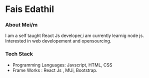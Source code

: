 # Fais Edathil

### About Mei/m 
I am a self taught React Js developer,i am currently learnig node js. Interested in web developement and opensourcing.

### Tech Stack
- Programming Languages: Javscript, HTML, CSS
- Frame Works : React Js , MUi, Bootstrap.

